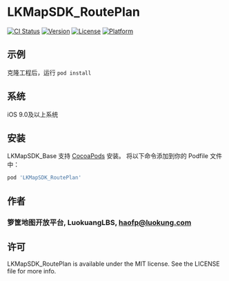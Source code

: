 # LKMapSDK_RoutePlan

[![CI Status](https://img.shields.io/travis/LuokuangLBS/LKMapSDK_RoutePlan.svg?style=flat)](https://travis-ci.org/LuokuangLBS/LKMapSDK_RoutePlan)
[![Version](https://img.shields.io/cocoapods/v/LKMapSDK_RoutePlan.svg?style=flat)](https://cocoapods.org/pods/LKMapSDK_RoutePlan)
[![License](https://img.shields.io/cocoapods/l/LKMapSDK_RoutePlan.svg?style=flat)](https://cocoapods.org/pods/LKMapSDK_RoutePlan)
[![Platform](https://img.shields.io/cocoapods/p/LKMapSDK_RoutePlan.svg?style=flat)](https://cocoapods.org/pods/LKMapSDK_RoutePlan)

## 示例

克隆工程后，运行 `pod install` 

## 系统

iOS 9.0及以上系统

## 安装

LKMapSDK_Base 支持 [CocoaPods](https://cocoapods.org) 安装。
将以下命令添加到你的 Podfile 文件中：

```ruby
pod 'LKMapSDK_RoutePlan'
```

## 作者

### 箩筐地图开放平台, LuokuangLBS, haofp@luokung.com

## 许可

LKMapSDK_RoutePlan is available under the MIT license. See the LICENSE file for more info.
